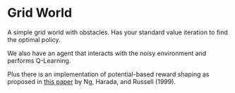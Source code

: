 # Grid World

A simple grid world with obstacles. Has your standard value iteration to find the optimal policy. 

We also have an agent that interacts with the noisy environment and performs Q-Learning. 

Plus there is an implementation of potential-based reward shaping as proposed in [this paper](http://luthuli.cs.uiuc.edu/~daf/courses/games/AIpapers/ml99-shaping.pdf) by Ng, Harada, and Russell (1999). 
